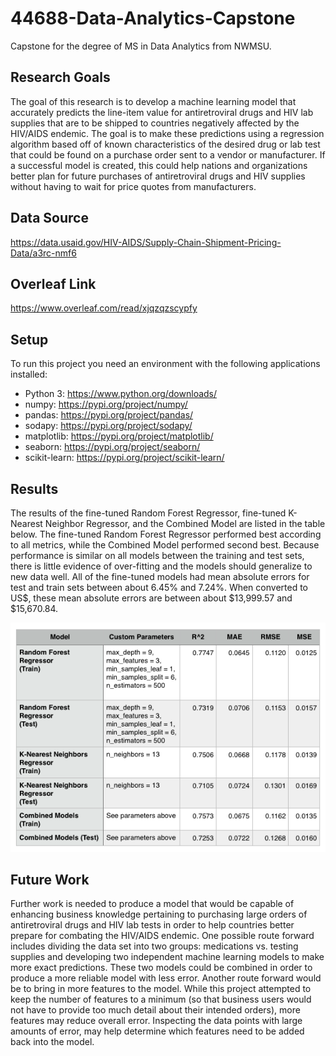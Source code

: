 # 44688-Data-Analytics-Capstone
Capstone for the degree of MS in Data Analytics from NWMSU.

## Research Goals
The goal of this research is to develop a machine learning model that accurately predicts the line-item value for antiretroviral drugs and HIV lab supplies that are to be shipped to countries negatively affected by the HIV/AIDS endemic. The goal is to make these predictions using a regression algorithm based off of known characteristics of the desired drug or lab test that could be found on a purchase order sent to a vendor or manufacturer. If a successful model is created, this could help nations and organizations better plan for future purchases of antiretroviral drugs and HIV supplies without having to wait for price quotes from manufacturers.

## Data Source
https://data.usaid.gov/HIV-AIDS/Supply-Chain-Shipment-Pricing-Data/a3rc-nmf6

## Overleaf Link
https://www.overleaf.com/read/xjqzqzscypfy

## Setup
To run this project you need an environment with the following applications installed:
- Python 3: https://www.python.org/downloads/
- numpy: https://pypi.org/project/numpy/
- pandas: https://pypi.org/project/pandas/
- sodapy: https://pypi.org/project/sodapy/
- matplotlib: https://pypi.org/project/matplotlib/
- seaborn: https://pypi.org/project/seaborn/
- scikit-learn: https://pypi.org/project/scikit-learn/

## Results

The results of the fine-tuned Random Forest Regressor, fine-tuned K-Nearest Neighbor Regressor, and the Combined Model are listed in the table below. The fine-tuned Random Forest Regressor performed best according to all metrics, while the Combined Model performed second best. Because performance is similar on all models between the training and test sets, there is little evidence of over-fitting and the models should generalize to new data well. All of the fine-tuned models had mean absolute errors for test and train sets between about 6.45% and 7.24%. When converted to US$, these mean absolute errors are between about $13,999.57 and $15,670.84. 

![Results](Results_metrics.png)

## Future Work

Further work is needed to produce a model that would be capable of enhancing business knowledge pertaining to purchasing large orders of antiretroviral drugs and HIV lab tests in order to help countries better prepare for combating the HIV/AIDS endemic. One possible route forward includes dividing the data set into two groups: medications vs. testing supplies and developing two independent machine learning models to make more exact predictions. These two models could be combined in order to produce a more reliable model with less error. Another route forward would be to bring in more features to the model. While this project attempted to keep the number of features to a minimum (so that business users would not have to provide too much detail about their intended orders), more features may reduce overall error. Inspecting the data points with large amounts of error, may help determine which features need to be added back into the model.
